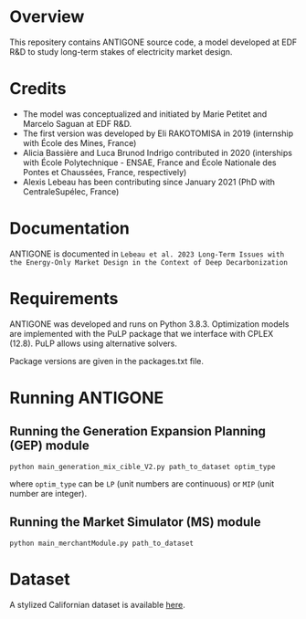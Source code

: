 # Overview

This repositery contains ANTIGONE source code, a model developed at EDF R&D to study long-term stakes of electricity market design.

# Credits

- The model was conceptualized and initiated by Marie Petitet and Marcelo Saguan at EDF R&D.
- The first version was developed by Eli RAKOTOMISA in 2019 (internship with École des Mines, France)
- Alicia Bassière and Luca Brunod Indrigo contributed in 2020 (interships with École Polytechnique - ENSAE, France and École Nationale des Pontes et Chaussées, France, respectively)
- Alexis Lebeau has been contributing since January 2021 (PhD with CentraleSupélec, France)

# Documentation

ANTIGONE is documented in `Lebeau et al. 2023 Long-Term Issues with the Energy-Only Market Design in the Context of Deep Decarbonization`

# Requirements

ANTIGONE was developed and runs on Python 3.8.3. Optimization models are implemented with the PuLP package that we interface with CPLEX (12.8). PuLP allows using alternative solvers.

Package versions are given in the packages.txt file.

# Running ANTIGONE

## Running the Generation Expansion Planning (GEP) module

```
python main_generation_mix_cible_V2.py path_to_dataset optim_type
```

where `optim_type` can be `LP` (unit numbers are continuous) or `MIP` (unit number are integer).


## Running the Market Simulator (MS) module

```
python main_merchantModule.py path_to_dataset 
```

# Dataset

A stylized Californian dataset is available [here](https://zenodo.org/record/8138257).

